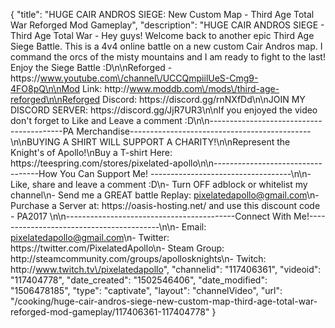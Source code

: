{
    "title": "HUGE CAIR ANDROS SIEGE: New Custom Map - Third Age Total War Reforged Mod Gameplay",
    "description": "HUGE CAIR ANDROS SIEGE - Third Age Total War - Hey guys! Welcome back to another epic Third Age Siege Battle. This is a 4v4 online battle on a new custom Cair Andros map. I command the orcs of the misty mountains and I am ready to fight to the last! Enjoy the Siege Battle :D\n\nReforged - https:\/\/www.youtube.com\/channel\/UCCQmpiilUeS-Cmg9-4FO8pQ\n\nMod Link: http:\/\/www.moddb.com\/mods\/third-age-reforged\n\nReforged Discord: https:\/\/discord.gg\/rnNXfDd\n\nJOIN MY DISCORD SERVER: https:\/\/discord.gg\/JjR7UR3\n\nIf you enjoyed the video don't forget to Like and Leave a comment :D\n\n-----------------------------------------PA Merchandise---------------------------------------------\n\nBUYING A SHIRT WILL SUPPORT A CHARITY!\n\nRepresent the Knight's of Apollo!\nBuy a T-shirt Here: https:\/\/teespring.com\/stores\/pixelated-apollo\n\n----------------------------------How You Can Support Me! -----------------------------------\n\n- Like, share and leave a comment :D\n- Turn OFF adblock or whitelist my channel\n- Send me a GREAT battle Replay: pixelatedapollo@gmail.com\n- Purchase a Server at: https:\/\/oasis-hosting.net\/ and use this discount code - PA2017 \n\n------------------------------------------Connect With Me!-----------------------------------------\n\n- Email: pixelatedapollo@gmail.com\n- Twitter: https:\/\/twitter.com\/PixelatedApollo\n- Steam Group:  http:\/\/steamcommunity.com\/groups\/apollosknights\n- Twitch: http:\/\/www.twitch.tv\/pixelatedapollo",
    "channelid": "117406361",
    "videoid": "117404778",
    "date_created": "1502546406",
    "date_modified": "1506478185",
    "type": "captivate",
    "layout": "channelVideo",
    "url": "\/cooking\/huge-cair-andros-siege-new-custom-map-third-age-total-war-reforged-mod-gameplay\/117406361-117404778"
}